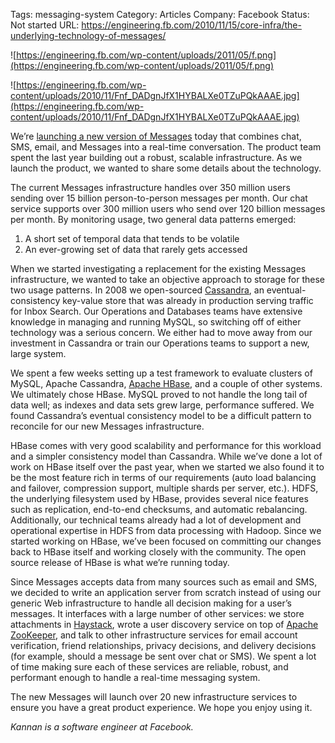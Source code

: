 

Tags: messaging-system
Category: Articles
Company: Facebook
Status: Not started
URL: https://engineering.fb.com/2010/11/15/core-infra/the-underlying-technology-of-messages/

![https://engineering.fb.com/wp-content/uploads/2011/05/f.png](https://engineering.fb.com/wp-content/uploads/2011/05/f.png)

![https://engineering.fb.com/wp-content/uploads/2010/11/Fnf_DADgnJfX1HYBALXe0TZuPQkAAAE.jpg](https://engineering.fb.com/wp-content/uploads/2010/11/Fnf_DADgnJfX1HYBALXe0TZuPQkAAAE.jpg)

We’re [launching a new version of Messages](http://blog.facebook.com/blog.php?post=452288242130) today that combines chat, SMS, email, and Messages into a real-time conversation. The product team spent the last year building out a robust, scalable infrastructure. As we launch the product, we wanted to share some details about the technology.

The current Messages infrastructure handles over 350 million users sending over 15 billion person-to-person messages per month. Our chat service supports over 300 million users who send over 120 billion messages per month. By monitoring usage, two general data patterns emerged:

1. A short set of temporal data that tends to be volatile
2. An ever-growing set of data that rarely gets accessed

When we started investigating a replacement for the existing Messages infrastructure, we wanted to take an objective approach to storage for these two usage patterns. In 2008 we open-sourced [Cassandra](http://cassandra.apache.org/), an eventual-consistency key-value store that was already in production serving traffic for Inbox Search. Our Operations and Databases teams have extensive knowledge in managing and running MySQL, so switching off of either technology was a serious concern. We either had to move away from our investment in Cassandra or train our Operations teams to support a new, large system.

We spent a few weeks setting up a test framework to evaluate clusters of MySQL, Apache Cassandra, [Apache HBase](http://hbase.apache.org/), and a couple of other systems. We ultimately chose HBase. MySQL proved to not handle the long tail of data well; as indexes and data sets grew large, performance suffered. We found Cassandra’s eventual consistency model to be a difficult pattern to reconcile for our new Messages infrastructure.

HBase comes with very good scalability and performance for this workload and a simpler consistency model than Cassandra. While we’ve done a lot of work on HBase itself over the past year, when we started we also found it to be the most feature rich in terms of our requirements (auto load balancing and failover, compression support, multiple shards per server, etc.). HDFS, the underlying filesystem used by HBase, provides several nice features such as replication, end-to-end checksums, and automatic rebalancing. Additionally, our technical teams already had a lot of development and operational expertise in HDFS from data processing with Hadoop. Since we started working on HBase, we’ve been focused on committing our changes back to HBase itself and working closely with the community. The open source release of HBase is what we’re running today.

Since Messages accepts data from many sources such as email and SMS, we decided to write an application server from scratch instead of using our generic Web infrastructure to handle all decision making for a user’s messages. It interfaces with a large number of other services: we store attachments in [Haystack](http://www.facebook.com/note.php?note_id=76191543919), wrote a user discovery service on top of [Apache ZooKeeper](http://hadoop.apache.org/zookeeper/), and talk to other infrastructure services for email account verification, friend relationships, privacy decisions, and delivery decisions (for example, should a message be sent over chat or SMS). We spent a lot of time making sure each of these services are reliable, robust, and performant enough to handle a real-time messaging system.

The new Messages will launch over 20 new infrastructure services to ensure you have a great product experience. We hope you enjoy using it.

*Kannan is a software engineer at Facebook.*